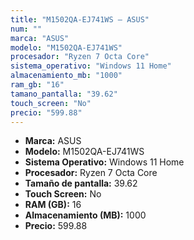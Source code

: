 ```yaml
---
title: "M1502QA-EJ741WS — ASUS"
num: ""
marca: "ASUS"
modelo: "M1502QA-EJ741WS"
procesador: "Ryzen 7 Octa Core"
sistema_operativo: "Windows 11 Home"
almacenamiento_mb: "1000"
ram_gb: "16"
tamano_pantalla: "39.62"
touch_screen: "No"
precio: "599.88"
---
```

<ul>
<li><strong>Marca:</strong> ASUS</li>
<li><strong>Modelo:</strong> M1502QA-EJ741WS</li>
<li><strong>Sistema Operativo:</strong> Windows 11 Home</li>
<li><strong>Procesador:</strong> Ryzen 7 Octa Core </li>
<li><strong>Tamaño de pantalla:</strong> 39.62</li>
<li><strong>Touch Screen:</strong> No</li>
<li><strong>RAM (GB):</strong> 16</li>
<li><strong>Almacenamiento (MB):</strong> 1000</li>
<li><strong>Precio:</strong> 599.88</li>
</ul>